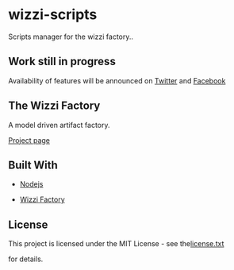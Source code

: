 # wizzi-scripts

Scripts manager for the wizzi factory..

## Work still in progress

Availability of features will be announced
on [Twitter](https://twitter.com/wizziteam) and [Facebook](https://www.facebook.com/wizzifactory)

## The Wizzi Factory

A model driven artifact factory.


<p><a href="https://wizzifactory.github.io/">Project page</a></p>

## Built With
* [Nodejs](https://nodejs.org)

* [Wizzi Factory](https://github.com/wizzifactory)


## License

<p>This project is licensed under the MIT License - see the<a href="license.txt">license.txt</a><p>for details.</p></p>


